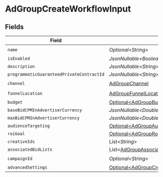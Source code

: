 # AdGroupCreateWorkflowInput


## Fields

| Field                                                                                                          | Type                                                                                                           | Required                                                                                                       | Description                                                                                                    |
| -------------------------------------------------------------------------------------------------------------- | -------------------------------------------------------------------------------------------------------------- | -------------------------------------------------------------------------------------------------------------- | -------------------------------------------------------------------------------------------------------------- |
| `name`                                                                                                         | *Optional\<String>*                                                                                            | :heavy_check_mark:                                                                                             | N/A                                                                                                            |
| `isEnabled`                                                                                                    | *JsonNullable\<Boolean>*                                                                                       | :heavy_minus_sign:                                                                                             | N/A                                                                                                            |
| `description`                                                                                                  | *JsonNullable\<String>*                                                                                        | :heavy_minus_sign:                                                                                             | N/A                                                                                                            |
| `programmaticGuaranteedPrivateContractId`                                                                      | *JsonNullable\<String>*                                                                                        | :heavy_minus_sign:                                                                                             | N/A                                                                                                            |
| `channel`                                                                                                      | [AdGroupChannel](../../models/components/AdGroupChannel.md)                                                    | :heavy_check_mark:                                                                                             | N/A                                                                                                            |
| `funnelLocation`                                                                                               | [AdGroupFunnelLocation](../../models/components/AdGroupFunnelLocation.md)                                      | :heavy_check_mark:                                                                                             | N/A                                                                                                            |
| `budget`                                                                                                       | [Optional\<AdGroupBudgetInput>](../../models/components/AdGroupBudgetInput.md)                                 | :heavy_minus_sign:                                                                                             | N/A                                                                                                            |
| `baseBidCPMInAdvertiserCurrency`                                                                               | *JsonNullable\<Double>*                                                                                        | :heavy_minus_sign:                                                                                             | N/A                                                                                                            |
| `maxBidCPMInAdvertiserCurrency`                                                                                | *JsonNullable\<Double>*                                                                                        | :heavy_minus_sign:                                                                                             | N/A                                                                                                            |
| `audienceTargeting`                                                                                            | [Optional\<AdGroupAudienceTargetingInput>](../../models/components/AdGroupAudienceTargetingInput.md)           | :heavy_minus_sign:                                                                                             | N/A                                                                                                            |
| `roiGoal`                                                                                                      | [Optional\<AdGroupRoiGoalInput>](../../models/components/AdGroupRoiGoalInput.md)                               | :heavy_minus_sign:                                                                                             | N/A                                                                                                            |
| `creativeIds`                                                                                                  | List\<*String*>                                                                                                | :heavy_minus_sign:                                                                                             | N/A                                                                                                            |
| `associatedBidLists`                                                                                           | List\<[AdGroupAssociateBidListInput](../../models/components/AdGroupAssociateBidListInput.md)>                 | :heavy_minus_sign:                                                                                             | N/A                                                                                                            |
| `campaignId`                                                                                                   | *Optional\<String>*                                                                                            | :heavy_check_mark:                                                                                             | N/A                                                                                                            |
| `advancedSettings`                                                                                             | [Optional\<AdGroupCreateAdvancedSettingsInput>](../../models/components/AdGroupCreateAdvancedSettingsInput.md) | :heavy_minus_sign:                                                                                             | N/A                                                                                                            |